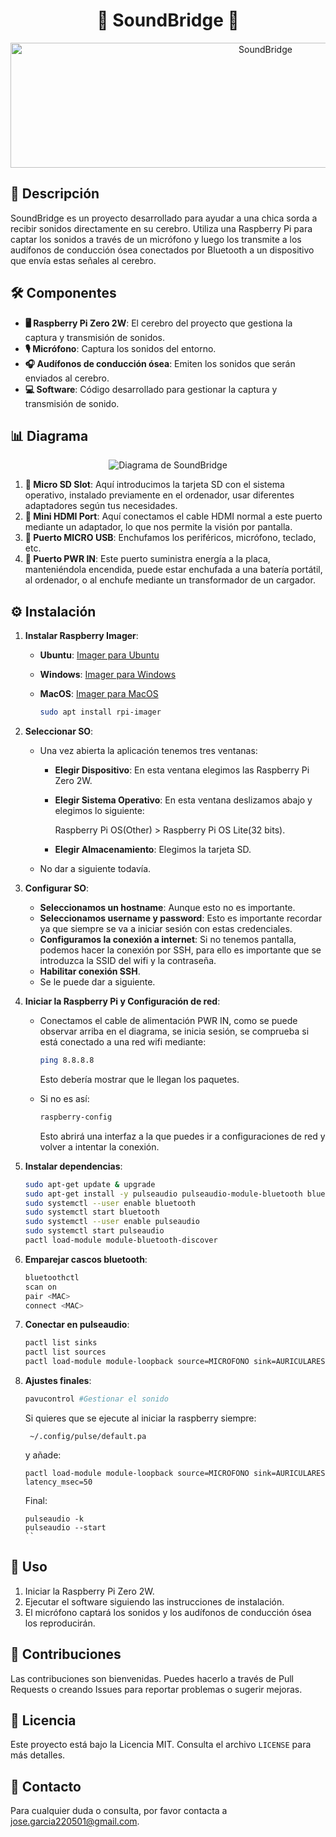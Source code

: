 <div align="center">
    <h1>🎵 SoundBridge 🎵</h1>
</div>

<div align="center">
    <img src="https://i.pinimg.com/originals/00/46/96/004696ce8a252df48f2f9ca667101a63.gif" alt="SoundBridge" width="800" height="200">
</div>

## 📜 Descripción

SoundBridge es un proyecto desarrollado para ayudar a una chica sorda a recibir sonidos directamente en su cerebro. Utiliza una Raspberry Pi para captar los sonidos a través de un micrófono y luego los transmite a los audífonos de conducción ósea conectados por Bluetooth a un dispositivo que envía estas señales al cerebro.

## 🛠️ Componentes

- **🖥️ Raspberry Pi Zero 2W**: El cerebro del proyecto que gestiona la captura y transmisión de sonidos.
- **🎙️ Micrófono**: Captura los sonidos del entorno.
- **🎧 Audífonos de conducción ósea**: Emiten los sonidos que serán enviados al cerebro.
- **💻 Software**: Código desarrollado para gestionar la captura y transmisión de sonido.

## 📊 Diagrama

<div align="center">
    <img src="https://picockpit.com/raspberry-pi/wp-content/uploads/2021/10/zero-w-ports.jpg" alt="Diagrama de SoundBridge">
</div>

1. **💾 Micro SD Slot**: Aquí introducimos la tarjeta SD con el sistema operativo, instalado previamente en el ordenador, usar diferentes adaptadores según tus necesidades.
2. **🔌 Mini HDMI Port**: Aquí conectamos el cable HDMI normal a este puerto mediante un adaptador, lo que nos permite la visión por pantalla.
3. **🔗 Puerto MICRO USB**: Enchufamos los periféricos, micrófono, teclado, etc.
4. **🔋 Puerto PWR IN**: Este puerto suministra energía a la placa, manteniéndola encendida, puede estar enchufada a una batería portátil, al ordenador, o al enchufe mediante un transformador de un cargador.

## ⚙️ Instalación

1. **Instalar Raspberry Imager**:
    - **Ubuntu**: [Imager para Ubuntu](https://downloads.raspberrypi.org/imager/imager_latest_amd64.deb)
    - **Windows**: [Imager para Windows](https://downloads.raspberrypi.org/imager/imager_latest.exe)
    - **MacOS**: [Imager para MacOS](https://downloads.raspberrypi.org/imager/imager_latest.dmg)
      
      ```bash
      sudo apt install rpi-imager
      ```

2. **Seleccionar SO**:
    - Una vez abierta la aplicación tenemos tres ventanas:
      - **Elegir Dispositivo**: En esta ventana elegimos las Raspberry Pi Zero 2W.
      - **Elegir Sistema Operativo**: En esta ventana deslizamos abajo y elegimos lo siguiente:
        
        Raspberry Pi OS(Other) > Raspberry Pi OS Lite(32 bits).
      - **Elegir Almacenamiento**: Elegimos la tarjeta SD.
    - No dar a siguiente todavía.

3. **Configurar SO**:
    - **Seleccionamos un hostname**: Aunque esto no es importante.
    - **Seleccionamos username y password**: Esto es importante recordar ya que siempre se va a iniciar sesión con estas credenciales.
    - **Configuramos la conexión a internet**: Si no tenemos pantalla, podemos hacer la conexión por SSH, para ello es importante que se introduzca la SSID del wifi y la contraseña.
    - **Habilitar conexión SSH**.
    - Se le puede dar a siguiente.

4. **Iniciar la Raspberry Pi y Configuración de red**:
    - Conectamos el cable de alimentación PWR IN, como se puede observar arriba en el diagrama, se inicia sesión, se comprueba si está conectado a una red wifi mediante:
      
      ```bash
      ping 8.8.8.8
      ```
      Esto debería mostrar que le llegan los paquetes.
    - Si no es así:
      
      ```bash
      raspberry-config
      ```
      Esto abrirá una interfaz a la que puedes ir a configuraciones de red y volver a intentar la conexión.

5. **Instalar dependencias**:
    ```bash
    sudo apt-get update & upgrade
    sudo apt-get install -y pulseaudio pulseaudio-module-bluetooth bluez pavucontrol
    sudo systemctl --user enable bluetooth
    sudo systemctl start bluetooth
    sudo systemctl --user enable pulseaudio
    sudo systemctl start pulseaudio
    pactl load-module module-bluetooth-discover
    ```
6. **Emparejar cascos bluetooth**:

   ```bash
   bluetoothctl
   scan on
   pair <MAC>
   connect <MAC>
   ```
7. **Conectar en pulseaudio**:
   ```bash
   pactl list sinks
   pactl list sources
   pactl load-module module-loopback source=MICROFONO sink=AURICULARES latency_msec=50
   ```

8. **Ajustes finales**:
   ```bash
   pavucontrol #Gestionar el sonido
   ```
   Si quieres que se ejecute al iniciar la raspberry siempre:
   ```
    ~/.config/pulse/default.pa
   ```
   y añade:
   ```
   pactl load-module module-loopback source=MICROFONO sink=AURICULARES latency_msec=50
   ```

   Final:
   ```
   pulseaudio -k
   pulseaudio --start
   ``

## 🚀 Uso

1. Iniciar la Raspberry Pi Zero 2W.
2. Ejecutar el software siguiendo las instrucciones de instalación.
3. El micrófono captará los sonidos y los audífonos de conducción ósea los reproducirán.

## 🤝 Contribuciones

Las contribuciones son bienvenidas. Puedes hacerlo a través de Pull Requests o creando Issues para reportar problemas o sugerir mejoras.

## 📄 Licencia

Este proyecto está bajo la Licencia MIT. Consulta el archivo `LICENSE` para más detalles.

## 📧 Contacto

Para cualquier duda o consulta, por favor contacta a jose.garcia220501@gmail.com.

